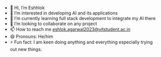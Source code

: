 - 👋 Hi, I’m Eshhlok
- 👀 I’m interested in developing AI and its applications
- 🌱 I’m currently learning full stack development to integrate my AI there
- 💞️ I’m looking to collaborate on any project
- 📫 How to reach me eshlok.agarwal2023@vitstudent.ac.in 
- 😄 Pronouns: He/him
- ⚡ Fun fact: I am keen doing anything and everything especially trying out new things.

<!---
Eshhlok/Eshhlok is a ✨ special ✨ repository because its `README.md` (this file) appears on your GitHub profile.
You can click the Preview link to take a look at your changes.
--->
